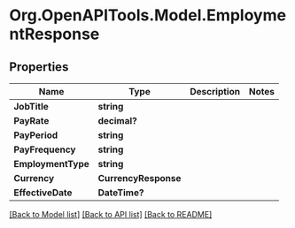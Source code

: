 # Org.OpenAPITools.Model.EmploymentResponse

## Properties

Name | Type | Description | Notes
------------ | ------------- | ------------- | -------------
**JobTitle** | **string** |  | 
**PayRate** | **decimal?** |  | 
**PayPeriod** | **string** |  | 
**PayFrequency** | **string** |  | 
**EmploymentType** | **string** |  | 
**Currency** | **CurrencyResponse** |  | 
**EffectiveDate** | **DateTime?** |  | 

[[Back to Model list]](../README.md#documentation-for-models) [[Back to API list]](../README.md#documentation-for-api-endpoints) [[Back to README]](../README.md)

